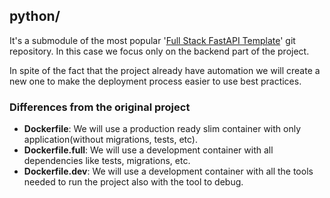 ## python/

It's a submodule of the most popular '[Full Stack FastAPI Template](https://github.com/tiangolo/full-stack-fastapi-template/tree/master/backend)' git repository. In this case we focus only on the backend part of the project.

In spite of the fact that the project already have automation we will create a new one to make the deployment process easier to use best practices.

### Differences from the original project

- **Dockerfile**: We will use a production ready slim container with only application(without migrations, tests, etc).
- **Dockerfile.full**: We will use a development container with all dependencies like tests, migrations, etc.
- **Dockerfile.dev**: We will use a development container with all the tools needed to run the project also with the tool to debug.
